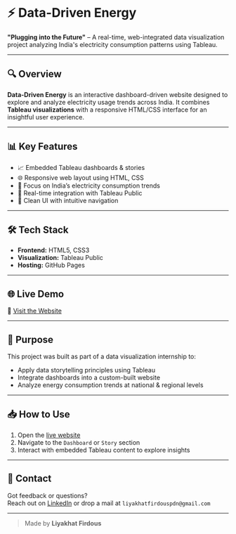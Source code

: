 # ⚡ Data-Driven Energy

**"Plugging into the Future"** – A real-time, web-integrated data visualization project analyzing India's electricity consumption patterns using Tableau.


---

## 🔍 Overview
**Data-Driven Energy** is an interactive dashboard-driven website designed to explore and analyze electricity usage trends across India. It combines **Tableau visualizations** with a responsive HTML/CSS interface for an insightful user experience.

---

## 📊 Key Features
- 📈 Embedded Tableau dashboards & stories
- 🌐 Responsive web layout using HTML, CSS
- 📌 Focus on India’s electricity consumption trends
- 🔄 Real-time integration with Tableau Public
- 🧠 Clean UI with intuitive navigation

---

## 🛠️ Tech Stack
- **Frontend:** HTML5, CSS3
- **Visualization:** Tableau Public
- **Hosting:** GitHub Pages

---

## 🌐 Live Demo
🔗 [Visit the Website](https://liyakhat04.github.io/Data-Driven-Energy/)

---

## 🎯 Purpose
This project was built as part of a data visualization internship to:
- Apply data storytelling principles using Tableau
- Integrate dashboards into a custom-built website
- Analyze energy consumption trends at national & regional levels

---

## 📥 How to Use
1. Open the [live website](https://liyakhat04.github.io/Data-Driven-Energy/)
2. Navigate to the `Dashboard` or `Story` section
3. Interact with embedded Tableau content to explore insights

---

## 📧 Contact
Got feedback or questions?  
Reach out on [LinkedIn](www.linkedin.com/in/liyakhatfirdous) or drop a mail at `liyakhatfirdouspdn@gmail.com`

---

> Made by **Liyakhat Firdous**

